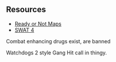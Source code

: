 ## Resources
- [Ready or Not Maps](https://steamcommunity.com/sharedfiles/filedetails/?id=2690490337) 
- [SWAT 4](https://swat-4.fandom.com/wiki/Food_Wall_Restaurant)

Combat enhancing drugs exist, are banned

Watchdogs 2 style Gang Hit call in thingy.


<!--stackedit_data:
eyJoaXN0b3J5IjpbNzc3ODM0MDQ2LC0xNjg1MjA4NTM1LC0yND
UwNzc0MzldfQ==
-->